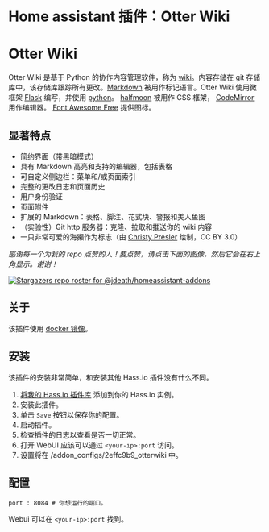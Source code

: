 # Home assistant 插件：Otter Wiki

# Otter Wiki

Otter Wiki 是基于 Python 的协作内容管理软件，称为 [wiki](https://en.wikipedia.org/wiki/Wiki)。内容存储在 git 存储库中，该存储库跟踪所有更改。[Markdown](https://daringfireball.net/projects/markdown) 被用作标记语言。Otter Wiki 使用微框架 [Flask](http://flask.pocoo.org/) 编写，并使用 [python](https://www.python.org/)。
[halfmoon](https://www.gethalfmoon.com) 被用作 CSS 框架， [CodeMirror](https://codemirror.net/) 用作编辑器。
[Font Awesome Free](https://fontawesome.com/license/free) 提供图标。

## 显著特点

- 简约界面（带黑暗模式）
- 具有 Markdown 高亮和支持的编辑器，包括表格
- 可自定义侧边栏：菜单和/或页面索引
- 完整的更改日志和页面历史
- 用户身份验证
- 页面附件
- 扩展的 Markdown：表格、脚注、花式块、警报和美人鱼图
- （实验性）Git http 服务器：克隆、拉取和推送你的 wiki 内容
- 一只非常可爱的海獺作为标志（由 [Christy Presler](http://christypresler.com/) 绘制，CC BY 3.0）


_感谢每一个为我的 repo 点赞的人！要点赞，请点击下面的图像，然后它会在右上角显示。谢谢！_

[![Stargazers repo roster for @jdeath/homeassistant-addons](https://reporoster.com/stars/jdeath/homeassistant-addons)](https://github.com/jdeath/homeassistant-addons/stargazers)

## 关于

该插件使用 [docker 镜像](https://github.com/redimp/otterwiki)。

## 安装

该插件的安装非常简单，和安装其他 Hass.io 插件没有什么不同。

1. [将我的 Hass.io 插件库][repository] 添加到你的 Hass.io 实例。
1. 安装此插件。
1. 单击 `Save` 按钮以保存你的配置。
1. 启动插件。
1. 检查插件的日志以查看是否一切正常。
1. 打开 WebUI 应该可以通过 `<your-ip>:port` 访问。
1. 设置将在 /addon_configs/2effc9b9_otterwiki 中。

## 配置

```
port : 8084 # 你想运行的端口。
```

Webui 可以在 `<your-ip>:port` 找到。

[repository]: https://github.com/jdeath/homeassistant-addons